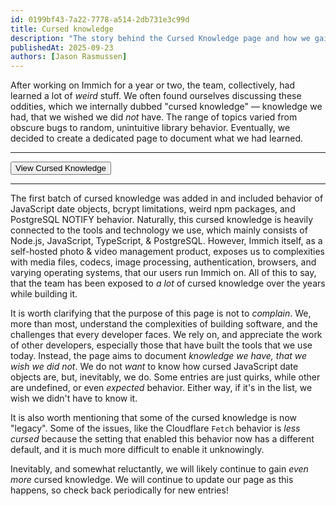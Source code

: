 ```yaml
---
id: 0199bf43-7a22-7778-a514-2db731e3c99d
title: Cursed knowledge
description: "The story behind the Cursed Knowledge page and how we gained the knowledge we have that we wish we didn't."
publishedAt: 2025-09-23
authors: [Jason Rasmussen]
---
```


<script>
  import GithubReference from '$lib/components/GithubReference.svelte';
  import { Button, Constants } from '@immich/ui';
  import { mdiOpenInNew } from '@mdi/js';
</script>

After working on Immich for a year or two, the team, collectively, had learned a lot of _weird_ stuff. We often found ourselves discussing these oddities, which we internally dubbed "cursed knowledge" — knowledge we had, that we wished we did _not_ have. The range of topics varied from obscure bugs to random, unintuitive library behavior. Eventually, we decided to create a dedicated page to document what we had learned.

---

<Button href={Constants.Pages.CursedKnowledge} trailingIcon={mdiOpenInNew} color="secondary">View Cursed Knowledge</Button>

---

The first batch of cursed knowledge was added in <GithubReference number={10907} /> and included behavior of JavaScript date objects, bcrypt limitations, weird npm packages, and PostgreSQL NOTIFY behavior. Naturally, this cursed knowledge is heavily connected to the tools and technology we use, which mainly consists of Node.js, JavaScript, TypeScript, & PostgreSQL. However, Immich itself, as a self-hosted photo & video management product, exposes us to complexities with media files, codecs, image processing, authentication, browsers, and varying operating systems, that our users run Immich on. All of this to say, that the team has been exposed to _a lot_ of cursed knowledge over the years while building it.

It is worth clarifying that the purpose of this page is not to _complain_. We, more than most, understand the complexities of building software, and the challenges that every developer faces. We rely on, and appreciate the work of other developers, especially those that have built the tools that we use today. Instead, the page aims to document _knowledge we have, that we wish we did not_. We do not _want_ to know how cursed JavaScript date objects are, but, inevitably, we do. Some entries are just quirks, while other are undefined, or even _expected_ behavior. Either way, if it's in the list, we wish we didn't have to know it.

It is also worth mentioning that some of the cursed knowledge is now "legacy". Some of the issues, like the Cloudflare `Fetch` behavior is _less cursed_ because the setting that enabled this behavior now has a different default, and it is much more difficult to enable it unknowingly.

Inevitably, and somewhat reluctantly, we will likely continue to gain _even more_ cursed knowledge. We will continue to update our page as this happens, so check back periodically for new entries!
